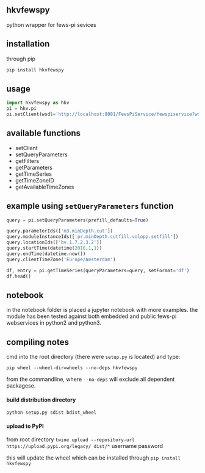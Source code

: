 ## hkvfewspy
python wrapper for fews-pi sevices

## installation
through pip
```bash
pip install hkvfewspy
```

## usage
```python
import hkvfewspy as hkv
pi = hkv.pi
pi.setClient(wsdl='http://localhost:8081/FewsPiService/fewspiservice?wsdl')
```

## available functions
- setClient
- setQueryParameters
- getFilters
- getParameters
- getTimeSeries
- getTimeZoneID
- getAvailableTimeZones


## example using `setQueryParameters` function

```python
query = pi.setQueryParameters(prefill_defaults=True)

query.parameterIds(['m3.minDepth.cut'])
query.moduleInstanceIds(['pr.minDepth.cutfill.volopp.setfill'])
query.locationIds(['bv.1.7.2.3.2'])
query.startTime(datetime(2018,1,1))
query.endTime(datetime.now())
query.clientTimeZone('Europe/Amsterdam')

df, entry = pi.getTimeSeries(queryParameters=query, setFormat='df')
df.head()
```

## notebook
in the notebook folder is placed a jupyter notebook with more examples.
the module has been tested against both embedded and public fews-pi webservices in python2 and python3.

## compiling notes
cmd into the root directory (there were `setup.py` is located)
and type:
```
pip wheel --wheel-dir=wheels --no-deps hkvfewspy
``` 
from the commandline, where `--no-deps` will exclude all dependent packagese.

#### build distribution directory
`python setup.py sdist bdist_wheel`

#### upload to PyPI
from root directory
`twine upload --repository-url https://upload.pypi.org/legacy/ dist/*`
username
password

this will update the wheel which can be installed through `pip install hkvfewspy`
